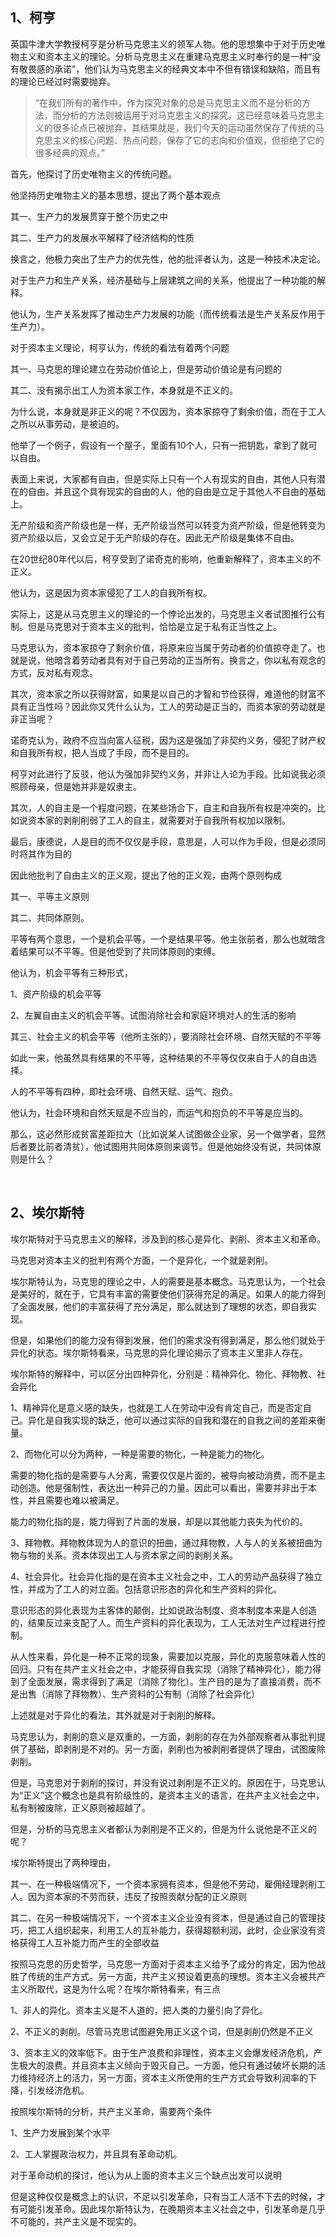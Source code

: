 <h2>1、柯亨</h2><p data-pid="xOBzO8pI">英国牛津大学教授柯亨是分析马克思主义的领军人物。他的思想集中于对于历史唯物主义和资本主义的理论。分析马克思主义在重建马克思主义时奉行的是一种“没有敬畏感的承诺”，他们认为马克思主义的经典文本中不但有错误和缺陷，而且有的理论已经过时需要抛弃。</p><blockquote data-pid="bPKJhS6L">“在我们所有的著作中，作为探究对象的总是马克思主义而不是分析的方法，而分析的方法则被运用于对马克思主义的探究。这已经意味着马克思主义的很多论点已被抛弃，其结果就是，我们今天的运动虽然保存了传统的马克思主义的核心问题、热点问题，保存了它的志向和价值观，但拒绝了它的很多经典的观点。”</blockquote><p data-pid="fnFOueSj">首先，他探讨了历史唯物主义的传统问题。</p><p data-pid="5T4jwptt">他坚持历史唯物主义的基本思想，提出了两个基本观点</p><p data-pid="XP3PSfqX">其一、生产力的发展贯穿于整个历史之中</p><p data-pid="kplr28ZT">其二、生产力的发展水平解释了经济结构的性质</p><p data-pid="8cLorpmX">换言之，他极力突出了生产力的优先性，他的批评者认为，这是一种技术决定论。</p><p data-pid="ePfvzAK2">对于生产力和生产关系，经济基础与上层建筑之间的关系，他提出了一种功能的解释。</p><p data-pid="CiGScEIr">他认为，生产关系发挥了推动生产力发展的功能（而传统看法是生产关系反作用于生产力）。</p><p data-pid="UofdoJax">对于资本主义理论，柯亨认为，传统的看法有着两个问题</p><p data-pid="gNrmhE4m">其一、马克思的理论建立在劳动价值论上，但是劳动价值论是有问题的</p><p data-pid="VFpJeJ_e">其二、没有揭示出工人为资本家工作，本身就是不正义的。</p><p data-pid="gMb7teBP">为什么说，本身就是非正义的呢？不仅因为，资本家掠夺了剩余价值，而在于工人之所以从事劳动，是被迫的。</p><p data-pid="O_YJTE_b">他举了一个例子，假设有一个屋子，里面有10个人，只有一把钥匙，拿到了就可以自由。</p><p data-pid="E97vPb_Q">表面上来说，大家都有自由，但是实际上只有一个人有现实的自由，其他人只有潜在的自由。并且这个具有现实的自由的人，他的自由是立足于其他人不自由的基础上。</p><p data-pid="mX6efT0i">无产阶级和资产阶级也是一样，无产阶级当然可以转变为资产阶级，但是他转变为资产阶级以后，又会立足于无产阶级的存在。因此无产阶级是集体不自由。</p><p data-pid="MtUhTw5u">在20世纪80年代以后，柯亨受到了诺奇克的影响，他重新解释了，资本主义的不正义。</p><p data-pid="dx2A8S5G">他认为，这是因为资本家侵犯了工人的自我所有权。</p><p data-pid="WfVvcn6P">实际上，这是从马克思主义的理论的一个悖论出发的，马克思主义者试图推行公有制。但是马克思对于资本主义的批判，恰恰是立足于私有正当性之上。</p><p data-pid="FrKnUBDF">马克思认为，资本家掠夺了剩余价值，将原来应当属于劳动者的价值掠夺走了。也就是说，他暗含着劳动者具有对于自己劳动的正当所有。换言之，你以私有观念的方式，反对私有观念。</p><p data-pid="Df82U4HN">其次，资本家之所以获得财富，如果是以自己的才智和节俭获得，难道他的财富不具有正当性吗？因此你又凭什么认为，工人的劳动是正当的，而资本家的劳动就是非正当呢？</p><p data-pid="7ZSdqOS5">诺奇克认为，政府不应当向富人征税，因为这是强加了非契约义务，侵犯了财产权和自我所有权，把人当成了手段，而不是目的。</p><p data-pid="Kz0r8rXA">柯亨对此进行了反驳，他认为强加非契约义务，并非让人论为手段。比如说我必须照顾母亲，但是她并非是奴隶主。</p><p data-pid="mDc0lKKC">其次，人的自主是一个程度问题，在某些场合下，自主和自我所有权是冲突的。比如说资本家的剥削削弱了工人的自主，就需要对于自我所有权加以限制。</p><p data-pid="H4DE0cNl">最后，康德说，人是目的而不仅仅是手段，意思是，人可以作为手段，但是必须同时将其作为目的</p><p data-pid="Mzd2LAtW">因此他批判了自由主义的正义观，提出了他的正义观，由两个原则构成</p><p data-pid="_T1gJggC">其一、平等主义原则</p><p data-pid="oA-fS1TU">其二、共同体原则。</p><p data-pid="w1axV0dT">平等有两个意思，一个是机会平等，一个是结果平等。他主张前者，那么也就暗含着结果可以不平等。但是他受到了共同体原则的束缚。</p><p data-pid="XiPi_Ko3">他认为，机会平等有三种形式，</p><p data-pid="JarusqaE">1、资产阶级的机会平等</p><p data-pid="uHE2BlC1">2、左翼自由主义的机会平等。试图消除社会和家庭环境对人的生活的影响</p><p data-pid="1QSwBE--">其三、社会主义的机会平等（他所主张的），要消除社会环境、自然天赋的不平等</p><p data-pid="Xr75wvpH">如此一来，他虽然具有结果的不平等，这种结果的不平等仅仅来自于人的自由选择。</p><p data-pid="m6AfWoJf">人的不平等有四种，即社会环境、自然天赋、运气、抱负。</p><p data-pid="6ex-FJNQ">他认为，社会环境和自然天赋是不应当的，而运气和抱负的不平等是应当的。</p><p data-pid="ZjiaINtn">那么，这必然形成贫富差距拉大（比如说某人试图做企业家，另一个做学者，显然后者要比前者清贫），他试图用共同体原则来调节。但是他始终没有说，共同体原则是什么？</p><p><br></p><h2>2、埃尔斯特</h2><p data-pid="pMRZvXvC">埃尔斯特对于马克思主义的解释，涉及到的核心是异化、剥削、资本主义和革命。</p><p data-pid="l8FUnjNV">马克思对资本主义的批判有两个方面，一个是异化，一个就是剥削。</p><p data-pid="UiZoDWqR">埃尔斯特认为，马克思的理论之中，人的需要是基本概念。马克思认为，一个社会是美好的，就在于，它具有丰富的需要使他们获得充足的满足。如果人的能力得到了全面发展，他们的丰富获得了充分满足，那么就达到了理想的状态，即自我实现。</p><p data-pid="OcEoL_2s">但是，如果他们的能力没有得到发展，他们的需求没有得到满足，那么他们就处于异化的状态。埃尔斯特看来，马克思的异化理论揭示了资本主义里非人存在。</p><p data-pid="ytsTqFoB">埃尔斯特的解释中，可以区分出四种异化，分别是：精神异化、物化、拜物教、社会异化</p><p data-pid="SziVda03">1、精神异化是意义感的缺失，也就是工人在劳动中没有肯定自己，而是否定自己。异化是自我实现的缺乏，他可以通过实际的自我和潜在的自我之间的差距来衡量。</p><p data-pid="yOa-lQel">2、而物化可以分为两种，一种是需要的物化，一种是能力的物化。</p><p data-pid="k_apD2qr">需要的物化指的是需要与人分离，需要仅仅是片面的，被导向被动消费，而不是主动创造。他是强制性，表达出一种异己的力量。因此可以看出，需要并非出于本性，并且需要也难以被满足。</p><p data-pid="nmb8yhxr">能力的物化指的是，能力得到了片面的发展，却是以其他能力丧失为代价的。</p><p data-pid="gaFfyGOg">3、拜物教。拜物教体现为人的意识的扭曲，通过拜物教，人与人的关系被扭曲为物与物的关系。资本体现出工人与资本家之间的剥削关系。</p><p data-pid="6keuaS_0">4、社会异化。社会异化指的是在资本主义社会之中，工人的劳动产品获得了独立性，并成为了工人的对立面。包括意识形态的异化和生产资料的异化。</p><p data-pid="6JzCL4UG">意识形态的异化表现为主客体的颠倒，比如说政治制度、资本制度本来是人创造的，结果反过来支配了人。而生产资料的异化表现为，工人无法对生产过程进行控制。</p><p data-pid="2HpR3KIy">从人性来看，异化是一种不正常的现象，需要加以克服，异化的克服意味着人性的回归。只有在共产主义社会之中，才能获得自我实现（消除了精神异化），能力得到了全面发展，需求得到了满足（消除了物化）。生产目的是为了直接消费，而不是出售（消除了拜物教）、生产资料的公有制（消除了社会异化）</p><p data-pid="6OoD8rKu">上述就是对于异化的看法，其外就是对于剥削的解释。</p><p data-pid="VtQzH4LZ">马克思认为，剥削的意义是双重的，一方面，剥削的存在为外部观察者从事批判提供了基础，即剥削是不对的。另一方面，剥削也为被剥削者提供了理由，试图废除剥削。</p><p data-pid="TeHU5xQt">但是，马克思对于剥削的探讨，并没有说过剥削是不正义的。原因在于，马克思认为“正义”这个概念也是具有阶级性的，是资本主义的语言，在共产主义社会之中，私有制被废除，正义原则被超越了。</p><p data-pid="V4_ao2gn">但是，分析的马克思主义者都认为剥削是不正义的，但是为什么说他是不正义的呢？</p><p data-pid="dqKN6jI8">埃尔斯特提出了两种理由，</p><p data-pid="CJPqUdbR">其一、在一种极端情况下，一个资本家拥有资本，但是他不劳动，雇佣经理剥削工人。因为资本家的不劳而获，违反了按照贡献分配的正义原则</p><p data-pid="9GApwcj4">其二、在另一种极端情况下，一个资本主义企业没有资本，但是通过自己的管理技巧，把工人组织起来，利用工人的互补能力，获得超额利润，此时，企业家没有资格获得工人互补能力而产生的全部收益</p><p data-pid="48i1dBxL">按照马克思的历史哲学，马克思一方面对于资本主义给予了成分的肯定，因为他战胜了传统的生产方式。另一方面，共产主义预设着更高的理想。资本主义会被共产主义所取代，这是为什么呢？在埃尔斯特看来，有三点</p><p data-pid="cwEgtjHV">1、非人的异化。资本主义是不人道的，把人类的力量引向了异化。</p><p data-pid="YAkOM9N8">2、不正义的剥削。尽管马克思试图避免用正义这个词，但是剥削仍然是不正义</p><p data-pid="iarQLxZx">3、资本主义的效率低下。由于生产浪费和非理性，资本主义会爆发经济危机，产生极大的浪费。并且资本主义倾向于毁灭自己。一方面，他只有通过破坏长期的活力维持经济上的活力，另一方面，资本主义所使用的生产方式会导致利润率的下降，引发经济危机。</p><p data-pid="KLkbbmZB">按照埃尔斯特的分析，共产主义革命，需要两个条件</p><p data-pid="o9qyvbxZ">1、生产力发展到某个水平</p><p data-pid="W8FP9VAp">2、工人掌握政治权力，并且具有革命动机。</p><p data-pid="nJKLwmt8">对于革命动机的探讨，他认为从上面的资本主义三个缺点出发可以说明</p><p data-pid="JExf1UPX">但是这种仅仅是概念上的认识，不足以引发革命，只有当工人活不下去的时候，才有可能引发革命。因此埃尔斯特认为，在晚期资本主义社会之中，引发革命是几乎不可能的，共产主义是不现实的。</p><p></p>